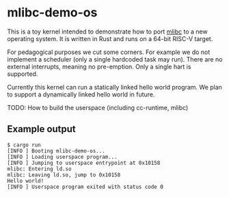 # mlibc-demo-os

This is a toy kernel intended to demonstrate how to port [mlibc](https://github.com/managarm/mlibc) to a new operating system. It is written in Rust and runs on a 64-bit RISC-V target.

For pedagogical purposes we cut some corners. For example we do not implement a scheduler (only a single hardcoded task may run). There are no external interrupts, meaning no pre-emption. Only a single hart is supported.

Currently this kernel can run a statically linked hello world program. We plan to support a dynamically linked hello world in future.

TODO: How to build the userspace (including cc-runtime, mlibc)

## Example output

```
$ cargo run
[INFO ] Booting mlibc-demo-os...
[INFO ] Loading userspace program...
[INFO ] Jumping to userspace entrypoint at 0x10158
mlibc: Entering ld.so
mlibc: Leaving ld.so, jump to 0x10158
Hello world!
[INFO ] Userspace program exited with status code 0
```

